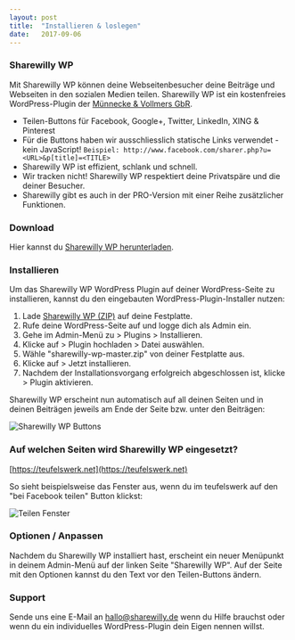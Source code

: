 ```yaml
---
layout: post
title:  "Installieren & loslegen"
date:   2017-09-06
---
```


### Sharewilly WP
Mit Sharewilly WP können deine Webseitenbesucher deine Beiträge und Webseiten in den sozialen Medien teilen. Sharewilly WP ist ein kostenfreies WordPress-Plugin der [Münnecke & Vollmers GbR](http://muennecke-vollmers.de).  

* Teilen-Buttons für Facebook, Google+, Twitter, LinkedIn, XING & Pinterest
* Für die Buttons haben wir ausschliesslich statische Links verwendet - kein JavaScript!
  `Beispiel: http://www.facebook.com/sharer.php?u=<URL>&p[title]=<TITLE>`
* Sharewilly WP ist effizient, schlank und schnell.
* Wir tracken nicht! Sharewilly WP respektiert deine Privatspäre und die deiner Besucher.
* Sharewilly gibt es auch in der PRO-Version mit einer Reihe zusätzlicher Funktionen.

### Download
Hier kannst du [Sharewilly WP herunterladen](https://github.com/sharewilly/sharewilly-wp/archive/master.zip).

### Installieren

Um das Sharewilly WP WordPress Plugin auf deiner WordPress-Seite zu installieren, kannst du den eingebauten WordPress-Plugin-Installer nutzen:

1. Lade [Sharewilly WP (ZIP)](https://github.com/sharewilly/sharewilly-wp/archive/master.zip) auf deine Festplatte.
2. Rufe deine WordPress-Seite auf und logge dich als Admin ein.
3. Gehe im Admin-Menü zu > Plugins > Installieren. 
4. Klicke auf > Plugin hochladen > Datei auswählen. 
5. Wähle "sharewilly-wp-master.zip" von deiner Festplatte aus.
6. Klicke auf > Jetzt installieren. 
7. Nachdem der Installationsvorgang erfolgreich abgeschlossen ist, klicke > Plugin aktivieren.

Sharewilly WP erscheint nun automatisch auf all deinen Seiten und in deinen Beiträgen jeweils am Ende der Seite bzw. unter den Beiträgen:

![Sharewilly WP Buttons](https://www.teufelswerk.net/wp-content/uploads/2017/09/sharewilly-buttons.png)

### Auf welchen Seiten wird Sharewilly WP eingesetzt?

[https://teufelswerk.net](https://teufelswerk.net)

So sieht beispielsweise das Fenster aus, wenn du im teufelswerk auf den "bei Facebook teilen" Button klickst:

![Teilen Fenster](https://www.teufelswerk.net/wp-content/uploads/2017/09/Sharewilly-WP-teilen-Fenster-small.png)

### Optionen / Anpassen

Nachdem du Sharewilly WP installiert hast, erscheint ein neuer Menüpunkt in deinem Admin-Menü auf der linken Seite "Sharewilly WP". Auf der Seite mit den Optionen kannst du den Text vor den Teilen-Buttons ändern.

### Support

Sende uns eine E-Mail an hallo@sharewilly.de wenn du Hilfe brauchst oder wenn du ein individuelles WordPress-Plugin dein Eigen nennen willst.
